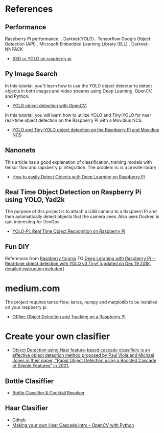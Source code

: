 # References

## Performance
Raspberry Pi performance:
 . Darknet(YOLO)
 . Tensorflow Google Object Detection (API)
 . Microsoft Embedded Learning Library (ELL)
 . Darknet-NNPACK

- [SSD or YOLO on raspberry pi](https://stackoverflow.com/questions/42354824/ssd-or-yolo-on-raspberry-pi)

## Py Image Search

In this tutorial, you’ll learn how to use the YOLO object detector to detect objects in both images and video streams using Deep Learning, OpenCV, and Python.
- [YOLO object detection with OpenCV: ](https://www.pyimagesearch.com/2018/11/12/yolo-object-detection-with-opencv/)


In this tutorial, you will learn how to utilize YOLO and Tiny-YOLO for near real-time object detection on the Raspberry Pi with a Movidius NCS.
- [YOLO and Tiny-YOLO object detection on the Raspberry Pi and Movidius NCS](https://www.pyimagesearch.com/2020/01/27/yolo-and-tiny-yolo-object-detection-on-the-raspberry-pi-and-movidius-ncs/)

## Nanonets
This article has a good explanation of classification, training models with tensor flow and rapsberry pi integration. The problem is: is a private library

- [How to easily Detect Objects with Deep Learning on Raspberry Pi](https://nanonets.com/blog/how-to-easily-detect-objects-with-deep-learning-on-raspberry-pi/)


## Real Time Object Detection on Raspberry Pi using YOLO, Yad2k
The purpose of this project is to attach a USB camera to a Raspberri Pi and then automatically detect objects that the camera sees.
Also uses Docker, is quit interesting for DevOps
- [YOLO-Pi: Real Time Object Recognition on Raspberry Pi](https://github.com/CiscoBlockChain/YOLO-Pi)


## Fun DIY
References from [Raspberry forums](https://www.raspberrypi.org/forums/viewtopic.php?t=219601) TO
[Deep Learning with Raspberry Pi -- Real-time object detection with YOLO v3 Tiny! [updated on Dec 19 2018, detailed instruction included]](http://funofdiy.blogspot.com/2018/08/deep-learning-with-raspberry-pi-real.html)


# medium.com
The project requires tensorflow, keras, numpy and matplotlib to be installed on your raspberry pi.

- [Offline Object Detection and Tracking on a Raspberry Pi](https://medium.com/ml-everything/offline-object-detection-and-tracking-on-a-raspberry-pi-fddb3bde130)

# Create your own clasifier

- [Object Detection using Haar feature-based cascade classifiers is an effective object detection method proposed by Paul Viola and Michael Jones in their paper, "Rapid Object Detection using a Boosted Cascade of Simple Features" in 2001.](https://docs.opencv.org/trunk/db/d28/tutorial_cascade_classifier.html)


## Bottle Clasiffier

- [Bottle Classifier & Cocktail Resolver](https://github.com/jemgunay/bottle-classifier)

## Haar Clasifier
- [Github](https://github.com/opencv/opencv/tree/master/data/haarcascades)
- [Making your own Haar Cascade Intro - OpenCV with Python](https://www.youtube.com/watch?v=jG3bu0tjFbk)
